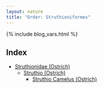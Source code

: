 ```yaml
---
layout: nature
title: "Order: Struthioniformes"
---
```


{% include blog_vars.html %}

## Index
* [Struthionidae (Ostrich)]({{site.url}}/nature/animalia/chordata/aves/struthioniformes/struthionidae.html)
  * [Struthio (Ostrich)]({{site.url}}/nature/animalia/chordata/aves/struthioniformes/struthionidae/struthio.html)
    * [Struthio Camelus (Ostrich)]({{site.url}}/nature/animalia/chordata/aves/struthioniformes/struthionidae/struthio/struthio_camelus.html)


